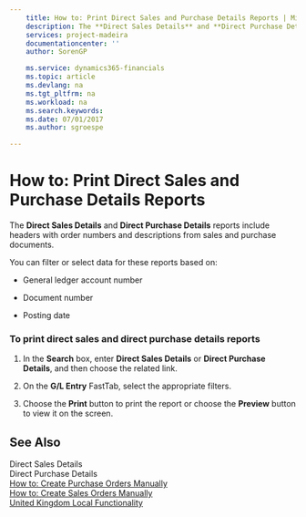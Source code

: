 ```yaml
---
    title: How to: Print Direct Sales and Purchase Details Reports | Microsoft Docs
    description: The **Direct Sales Details** and **Direct Purchase Details** reports include headers with order numbers and descriptions from sales and purchase documents.
    services: project-madeira
    documentationcenter: ''
    author: SorenGP

    ms.service: dynamics365-financials
    ms.topic: article
    ms.devlang: na
    ms.tgt_pltfrm: na
    ms.workload: na
    ms.search.keywords:
    ms.date: 07/01/2017
    ms.author: sgroespe

---
```

# How to: Print Direct Sales and Purchase Details Reports
The **Direct Sales Details** and **Direct Purchase Details** reports include headers with order numbers and descriptions from sales and purchase documents.  
  
 You can filter or select data for these reports based on:  
  
-   General ledger account number  
  
-   Document number  
  
-   Posting date  
  
### To print direct sales and direct purchase details reports  
  
1.  In the **Search** box, enter **Direct Sales Details** or **Direct Purchase Details**, and then choose the related link.  
  
2.  On the **G/L Entry** FastTab, select the appropriate filters.  
  
3.  Choose the **Print** button to print the report or choose the **Preview** button to view it on the screen.  
  
## See Also  
 Direct Sales Details   
 Direct Purchase Details   
 [How to: Create Purchase Orders Manually](how-to-create-purchase-orders-manually.md)   
 [How to: Create Sales Orders Manually](how-to-create-sales-orders-manually.md)   
 [United Kingdom Local Functionality](united-kingdom-local-functionality.md)
